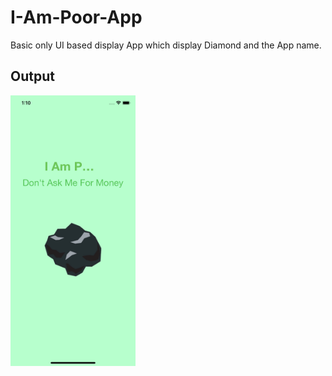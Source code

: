 # I-Am-Poor-App
Basic only UI based display App which display Diamond and the App name.

## Output
<img src = "Simulator Screen Shot - iPhone 11 - 2022-07-25 at 13.10.23.png" width = 200>
